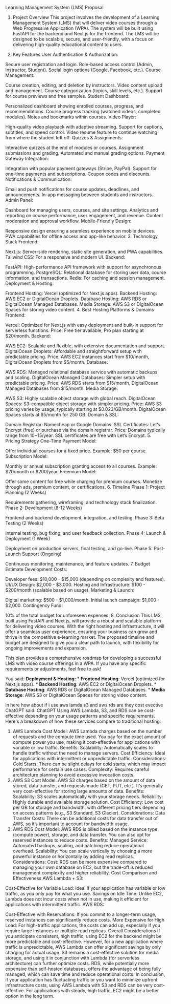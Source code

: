 Learning Management System (LMS) Proposal
1. Project Overview
This project involves the development of a Learning Management System (LMS) that will deliver video courses through a Web Progressive Application (WPA). The system will be built using FastAPI for the backend and Next.js for the frontend. The LMS will be designed to be scalable, secure, and user-friendly, with a focus on delivering high-quality educational content to users.

2. Key Features
User Authentication & Authorization:

Secure user registration and login.
Role-based access control (Admin, Instructor, Student).
Social login options (Google, Facebook, etc.).
Course Management:

Course creation, editing, and deletion by instructors.
Video content upload and management.
Course categorization (topics, skill levels, etc.).
Support for course previews and free samples.
Student Dashboard:

Personalized dashboard showing enrolled courses, progress, and recommendations.
Course progress tracking (watched videos, completed modules).
Notes and bookmarks within courses.
Video Player:

High-quality video playback with adaptive streaming.
Support for captions, subtitles, and speed control.
Video resume feature to continue watching from where the student left off.
Quizzes & Assignments:

Interactive quizzes at the end of modules or courses.
Assignment submissions and grading.
Automated and manual grading options.
Payment Gateway Integration:

Integration with popular payment gateways (Stripe, PayPal).
Support for one-time payments and subscriptions.
Coupon codes and discounts.
Notifications & Communication:

Email and push notifications for course updates, deadlines, and announcements.
In-app messaging between students and instructors.
Admin Panel:

Dashboard for managing users, courses, and site settings.
Analytics and reporting on course performance, user engagement, and revenue.
Content moderation and approval workflow.
Mobile-Friendly Design:

Responsive design ensuring a seamless experience on mobile devices.
PWA capabilities for offline access and app-like behavior.
3. Technology Stack
Frontend:

Next.js: Server-side rendering, static site generation, and PWA capabilities.
Tailwind CSS: For a responsive and modern UI.
Backend:

FastAPI: High-performance API framework with support for asynchronous programming.
PostgreSQL: Relational database for storing user data, course information, and transactions.
Redis: For caching and session management.
Deployment & Hosting:

Frontend Hosting: Vercel (optimized for Next.js apps).
Backend Hosting: AWS EC2 or DigitalOcean Droplets.
Database Hosting: AWS RDS or DigitalOcean Managed Databases.
Media Storage: AWS S3 or DigitalOcean Spaces for storing video content.
4. Best Hosting Platforms & Domains
Frontend:

Vercel: Optimized for Next.js with easy deployment and built-in support for serverless functions.
Price: Free tier available, Pro plan starting at $20/month.
Backend:

AWS EC2: Scalable and flexible, with extensive documentation and support.
DigitalOcean Droplets: Affordable and straightforward setup with predictable pricing.
Price: AWS EC2 instances start from $10/month, DigitalOcean Droplets from $5/month.
Database:

AWS RDS: Managed relational database service with automatic backups and scaling.
DigitalOcean Managed Databases: Simpler setup with predictable pricing.
Price: AWS RDS starts from $15/month, DigitalOcean Managed Databases from $15/month.
Media Storage:

AWS S3: Highly scalable object storage with global reach.
DigitalOcean Spaces: S3-compatible object storage with simpler pricing.
Price: AWS S3 pricing varies by usage, typically starting at $0.023/GB/month. DigitalOcean Spaces starts at $5/month for 250 GB.
Domain & SSL:

Domain Registrar: Namecheap or Google Domains.
SSL Certificates: Let’s Encrypt (free) or purchase via the domain registrar.
Price: Domains typically range from $10-$15/year. SSL certificates are free with Let’s Encrypt.
5. Pricing Strategy
One-Time Payment Model:

Offer individual courses for a fixed price.
Example: $50 per course.
Subscription Model:

Monthly or annual subscription granting access to all courses.
Example: $20/month or $200/year.
Freemium Model:

Offer some content for free while charging for premium courses.
Monetize through ads, premium content, or certifications.
6. Timeline
Phase 1: Project Planning (2 Weeks)

Requirements gathering, wireframing, and technology stack finalization.
Phase 2: Development (8-12 Weeks)

Frontend and backend development, integration, and testing.
Phase 3: Beta Testing (2 Weeks)

Internal testing, bug fixing, and user feedback collection.
Phase 4: Launch & Deployment (1 Week)

Deployment on production servers, final testing, and go-live.
Phase 5: Post-Launch Support (Ongoing)

Continuous monitoring, maintenance, and feature updates.
7. Budget Estimate
Development Costs:

Developer fees: $10,000 - $15,000 (depending on complexity and features).
UI/UX Design: $2,000 - $3,000.
Hosting and Infrastructure: $100 - $200/month (scalable based on usage).
Marketing & Launch:

Digital marketing: $500 - $1,000/month.
Initial launch campaign: $1,000 - $2,000.
Contingency Fund:

10% of the total budget for unforeseen expenses.
8. Conclusion
This LMS, built using FastAPI and Next.js, will provide a robust and scalable platform for delivering video courses. With the right hosting and infrastructure, it will offer a seamless user experience, ensuring your business can grow and thrive in the competitive e-learning market. The proposed timeline and budget are designed to give you a clear path to launch, with flexibility for ongoing improvements and expansion.

This plan provides a comprehensive roadmap for developing a successful LMS with video course offerings in a WPA. If you have any specific requirements or adjustments, feel free to ask!






You said:
**Deployment & Hosting:** * **Frontend Hosting**: Vercel (optimized for Next.js apps). * **Backend Hosting**: AWS EC2 or DigitalOcean Droplets. * **Database Hosting**: AWS RDS or DigitalOcean Managed Databases. * **Media Storage**: AWS S3 or DigitalOcean Spaces for storing video content.

in here how about if i use aws lamda s3 and aws rds are they cost evective
ChatGPT said:
ChatGPT
Using AWS Lambda, S3, and RDS can be cost-effective depending on your usage patterns and specific requirements. Here's a breakdown of how these services compare to traditional hosting:

1. AWS Lambda
Cost Model: AWS Lambda charges based on the number of requests and the compute time used. You pay for the exact amount of compute power you use, making it cost-effective for applications with variable or low traffic.
Benefits:
Scalability: Automatically scales to handle traffic without the need to manage servers.
Cost Efficiency: Ideal for applications with intermittent or unpredictable traffic.
Considerations:
Cold Starts: There can be slight delays for cold starts, which may impact performance for certain use cases.
Complexity: Requires careful architecture planning to avoid excessive invocation costs.
2. AWS S3
Cost Model: AWS S3 charges based on the amount of data stored, data transfer, and requests made (GET, PUT, etc.). It’s generally very cost-effective for storing large amounts of data.
Benefits:
Scalability: S3 scales automatically with your storage needs.
Reliability: Highly durable and available storage solution.
Cost Efficiency: Low cost per GB for storage and bandwidth, with different pricing tiers depending on access patterns (e.g., S3 Standard, S3 Glacier).
Considerations:
Data Transfer Costs: There can be additional costs for data transfer out of AWS, so it’s important to account for bandwidth usage.
3. AWS RDS
Cost Model: AWS RDS is billed based on the instance type (compute power), storage, and data transfer. You can also opt for reserved instances to reduce costs.
Benefits:
Managed Service: Automated backups, scaling, and patching reduce operational overhead.
Scalability: You can scale vertically by choosing a more powerful instance or horizontally by adding read replicas.
Considerations:
Cost: RDS can be more expensive compared to managing your own database on EC2, but the trade-off is reduced management complexity and higher reliability.
Cost Comparison and Effectiveness
AWS Lambda + S3:

Cost-Effective for Variable Load: Ideal if your application has variable or low traffic, as you only pay for what you use.
Savings on Idle Time: Unlike EC2, Lambda does not incur costs when not in use, making it efficient for applications with intermittent traffic.
AWS RDS:

Cost-Effective with Reservations: If you commit to a longer-term usage, reserved instances can significantly reduce costs.
More Expensive for High Load: For high-traffic applications, the costs can add up, especially if you require large instances or multiple read replicas.
Overall Considerations
If you anticipate consistent, high traffic, using EC2 for the backend might be more predictable and cost-effective. However, for a new application where traffic is unpredictable, AWS Lambda can offer significant savings by only charging for actual usage.
S3 remains a cost-effective solution for media storage, and using it in conjunction with Lambda (for serverless architecture) can further optimize costs.
RDS, while potentially more expensive than self-hosted databases, offers the advantage of being fully managed, which can save time and reduce operational costs.
In conclusion, if your application has fluctuating traffic or you want to minimize upfront infrastructure costs, using AWS Lambda with S3 and RDS can be very cost-effective. For applications with steady, high traffic, EC2 might be a better option in the long term.
